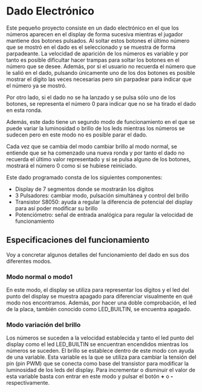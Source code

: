 # Dado Electrónico

Este pequeño proyecto consiste en un dado electrónico en el que los números aparecen en el display de forma sucesiva mientras el jugador mantiene dos botones pulsados. Al soltar estos botones el último número que se mostró en el dado es el seleccionado y se muestra de forma parpadeante. La velocidad de aparición de los números es variable y por tanto es posible dificultar hacer trampas para soltar los botones en el número que se desee. Además, por si el usuario no recuerda el número que le salió en el dado, pulsando únicamente uno de los dos botones es posible mostrar el dígito las veces necesarias pero sin parpadear para indicar que el número ya se mostró. 

Por otro lado, si el dado no se ha lanzado y se pulsa sólo uno de los botones, se representa el número 0 para indicar que no se ha tirado el dado en esta ronda.

Además, este dado tiene un segundo modo de funcionamiento en el que se puede variar la luminosidad o brillo de los leds mientras los números se sudecen pero en este modo no es posible parar el dado. 

Cada vez que se cambia del modo cambiar brillo al modo normal, se entiende que se ha comenzado una nueva ronda y por tanto el dado no recuerda el último valor representado y si se pulsa alguno de los botones, mostrará el número 0 como si se hubiese reiniciado. 


Este dado programado consta de los siguientes componentes: 
* Display de 7 segmentos donde se mostrarán los dígitos
* 3 Pulsadores: cambiar modo, pulsación simultánea y control del brillo
* Transistor S8050: ayuda a regular la diferencia de potencial del display para así poder modificar su brillo
* Potenciómetro: señal de entrada analógica para regular la velocidad de funcionamiento


## Especificaciones del funcionamiento
Voy a concretar algunos detalles del funcionamiento del dado en sus dos diferentes modos. 

### Modo normal o modo1
En este modo, el display se utiliza para representar los dígitos y el led del punto del display se muestra apagado para diferenciar visualmente en qué modo nos encontramos. Además, por hacer una doble comprobación, el led de la placa, también conocido como LED_BUILTIN, se encuentra apagado. 

### Modo variación del brillo
Los números se suceden a la velocidad establecida y tanto el led punto del display como el led LED_BUILTIN se encuentran encendidos mientras los números se suceden. El brillo se establece dentro de este modo con ayuda de una variable. Esta variable es la que se utiliza para cambiar la tensión del pin (pin PWM) que se conecta como base del transistor para modificar la luminosidad de los leds del display. Para incrementar o disminuir el valor de esta variable basta con entrar en este modo y pulsar el botón **+** o **-** respectivamente. 
